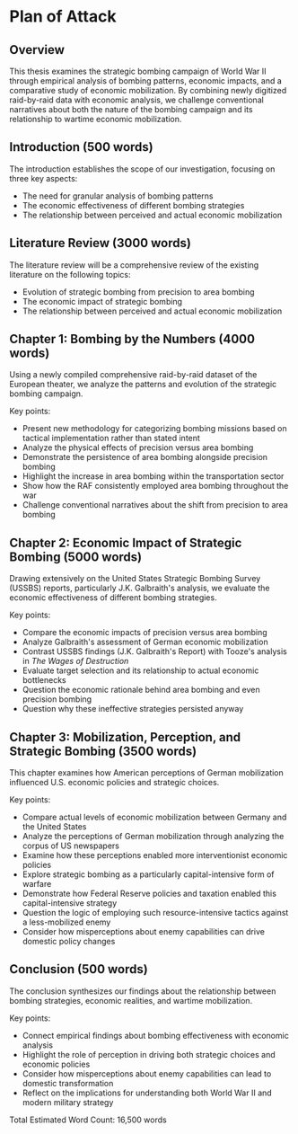 # Plan of Attack

## Overview

This thesis examines the strategic bombing campaign of World War II through empirical analysis of bombing patterns, economic impacts, and a comparative study of economic mobilization. By combining newly digitized raid-by-raid data with economic analysis, we challenge conventional narratives about both the nature of the bombing campaign and its relationship to wartime economic mobilization.

## Introduction (500 words)

The introduction establishes the scope of our investigation, focusing on three key aspects:
- The need for granular analysis of bombing patterns
- The economic effectiveness of different bombing strategies
- The relationship between perceived and actual economic mobilization

## Literature Review (3000 words)

The literature review will be a comprehensive review of the existing literature on the following topics:
- Evolution of strategic bombing from precision to area bombing
- The economic impact of strategic bombing
- The relationship between perceived and actual economic mobilization

## Chapter 1: Bombing by the Numbers (4000 words)

Using a newly compiled comprehensive raid-by-raid dataset of the European theater, we analyze the patterns and evolution of the strategic bombing campaign.

Key points:
- Present new methodology for categorizing bombing missions based on tactical implementation rather than stated intent
- Analyze the physical effects of precision versus area bombing
- Demonstrate the persistence of area bombing alongside precision bombing
- Highlight the increase in area bombing within the transportation sector
- Show how the RAF consistently employed area bombing throughout the war
- Challenge conventional narratives about the shift from precision to area bombing

## Chapter 2: Economic Impact of Strategic Bombing (5000 words)

Drawing extensively on the United States Strategic Bombing Survey (USSBS) reports, particularly J.K. Galbraith's analysis, we evaluate the economic effectiveness of different bombing strategies.

Key points:
- Compare the economic impacts of precision versus area bombing
- Analyze Galbraith's assessment of German economic mobilization
- Contrast USSBS findings (J.K. Galbraith's Report) with Tooze's analysis in *The Wages of Destruction*
- Evaluate target selection and its relationship to actual economic bottlenecks
- Question the economic rationale behind area bombing and even precision bombing
- Question why these ineffective strategies persisted anyway

## Chapter 3: Mobilization, Perception, and Strategic Bombing (3500 words)

This chapter examines how American perceptions of German mobilization influenced U.S. economic policies and strategic choices.

Key points:
- Compare actual levels of economic mobilization between Germany and the United States
- Analyze the perceptions of German mobilization through analyzing the corpus of US newspapers
- Examine how these perceptions enabled more interventionist economic policies
- Explore strategic bombing as a particularly capital-intensive form of warfare
- Demonstrate how Federal Reserve policies and taxation enabled this capital-intensive strategy
- Question the logic of employing such resource-intensive tactics against a less-mobilized enemy
- Consider how misperceptions about enemy capabilities can drive domestic policy changes

## Conclusion (500 words)

The conclusion synthesizes our findings about the relationship between bombing strategies, economic realities, and wartime mobilization.

Key points:
- Connect empirical findings about bombing effectiveness with economic analysis
- Highlight the role of perception in driving both strategic choices and economic policies
- Consider how misperceptions about enemy capabilities can lead to domestic transformation
- Reflect on the implications for understanding both World War II and modern military strategy

Total Estimated Word Count: 16,500 words